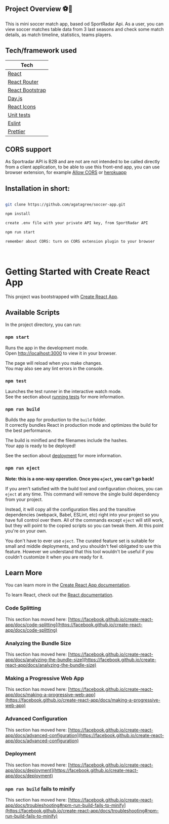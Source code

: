 ## Project Overview ⚽🎉

This is mini soccer match app, based od SportRadar Api. 
As a user, you can view soccer matches table data from 3 last seasons and check some match details, as match timeline, statistics, teams players.

## Tech/framework used 

| Tech                                                      |        
| -------------------------------------------------------   | 
| [React](https://reactjs.org/)                             | 
| [React Router](https://reacttraining.com/react-router/)   |
| [React Bootstrap](https://react-bootstrap.github.io/)     | 
| [Day.js](https://day.js.org/)                             | 
| [React Icons](https://react-icons.github.io/react-icons/) |
| [Unit tests](https://reactjs.org/docs/testing.html)       |
| [Eslint](https://eslint.org/)                             |
| [Prettier](https://prettier.io/)                          |

## CORS support
As Sportradar API is B2B and are not are not intended to be called directly from a client application, to be able to use this front-end app, you can use browser extension, for example [Allow CORS](https://chrome.google.com/webstore/detail/allow-cors-access-control/lhobafahddgcelffkeicbaginigeejlf) or [herokuapp](https://cors-anywhere.herokuapp.com/)

## Installation in short: 

```bash

git clone https://github.com/agatagree/soccer-app.git

npm install

create .env file with your private API key, from SportRadar API

npm run start

remember about CORS: turn on CORS extension plugin to your browser

```
<br>


# Getting Started with Create React App

This project was bootstrapped with [Create React App](https://github.com/facebook/create-react-app).

## Available Scripts

In the project directory, you can run:

### `npm start`

Runs the app in the development mode.\
Open [http://localhost:3000](http://localhost:3000) to view it in your browser.

The page will reload when you make changes.\
You may also see any lint errors in the console.

### `npm test`

Launches the test runner in the interactive watch mode.\
See the section about [running tests](https://facebook.github.io/create-react-app/docs/running-tests) for more information.

### `npm run build`

Builds the app for production to the `build` folder.\
It correctly bundles React in production mode and optimizes the build for the best performance.

The build is minified and the filenames include the hashes.\
Your app is ready to be deployed!

See the section about [deployment](https://facebook.github.io/create-react-app/docs/deployment) for more information.

### `npm run eject`

**Note: this is a one-way operation. Once you `eject`, you can't go back!**

If you aren't satisfied with the build tool and configuration choices, you can `eject` at any time. This command will remove the single build dependency from your project.

Instead, it will copy all the configuration files and the transitive dependencies (webpack, Babel, ESLint, etc) right into your project so you have full control over them. All of the commands except `eject` will still work, but they will point to the copied scripts so you can tweak them. At this point you're on your own.

You don't have to ever use `eject`. The curated feature set is suitable for small and middle deployments, and you shouldn't feel obligated to use this feature. However we understand that this tool wouldn't be useful if you couldn't customize it when you are ready for it.

## Learn More

You can learn more in the [Create React App documentation](https://facebook.github.io/create-react-app/docs/getting-started).

To learn React, check out the [React documentation](https://reactjs.org/).

### Code Splitting

This section has moved here: [https://facebook.github.io/create-react-app/docs/code-splitting](https://facebook.github.io/create-react-app/docs/code-splitting)

### Analyzing the Bundle Size

This section has moved here: [https://facebook.github.io/create-react-app/docs/analyzing-the-bundle-size](https://facebook.github.io/create-react-app/docs/analyzing-the-bundle-size)

### Making a Progressive Web App

This section has moved here: [https://facebook.github.io/create-react-app/docs/making-a-progressive-web-app](https://facebook.github.io/create-react-app/docs/making-a-progressive-web-app)

### Advanced Configuration

This section has moved here: [https://facebook.github.io/create-react-app/docs/advanced-configuration](https://facebook.github.io/create-react-app/docs/advanced-configuration)

### Deployment

This section has moved here: [https://facebook.github.io/create-react-app/docs/deployment](https://facebook.github.io/create-react-app/docs/deployment)

### `npm run build` fails to minify

This section has moved here: [https://facebook.github.io/create-react-app/docs/troubleshooting#npm-run-build-fails-to-minify](https://facebook.github.io/create-react-app/docs/troubleshooting#npm-run-build-fails-to-minify)
